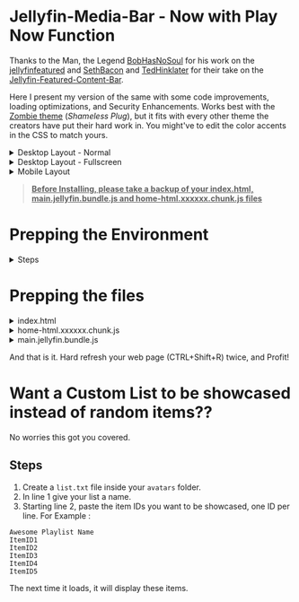 # Jellyfin-Media-Bar - Now with Play Now Function


Thanks to the Man, the Legend [BobHasNoSoul](https://github.com/BobHasNoSoul) for his work on the [jellyfinfeatured](https://github.com/BobHasNoSoul/jellyfin-featured) and [SethBacon](https://forum.jellyfin.org/u-sethbacon) and [TedHinklater](https://github.com/tedhinklater) for their take on the [Jellyfin-Featured-Content-Bar](https://github.com/tedhinklater/Jellyfin-Featured-Content-Bar). 

Here I present my version of the same with some code improvements, loading optimizations, and Security Enhancements. Works best with the [Zombie theme](https://github.com/MakD/zombie-release) (_Shameless Plug_), but it fits with every other theme the creators have put their hard work in. You might've to edit the color accents in the CSS to match yours.

<details>
<summary> Desktop Layout - Normal </summary>
  
![Jellyfin Desktop Layout](https://raw.githubusercontent.com/MakD/Jellyfin-Media-Bar/refs/heads/main/img/Jelly-Web.png)
  
</details>

<details>
<summary> Desktop Layout - Fullscreen </summary>
  
![Jellyfin Desktop Layout](https://raw.githubusercontent.com/MakD/Jellyfin-Media-Bar/refs/heads/main/img/Jelly-Web%20-%20Fullscreen%20Mode.png)

- Download the slideshowpure-fullsreen.css, rename it to `slideshowpure,css`, and replace the default CSS with the full-screen one.
- Add the following code in your custom CSS
```
@media only screen and (min-width: 767px) {
.emby-scroller-container {
    z-index: 8;
}
}
```
  
</details>

<details>
<summary> Mobile Layout </summary>
  
![Jellyfin Mobile Layout](https://raw.githubusercontent.com/MakD/Jellyfin-Media-Bar/refs/heads/main/img/Jelly-Mobile.png)

</details>

> <ins>**Before Installing, please take a backup of your index.html, main.jellyfin.bundle.js and home-html.xxxxxx.chunk.js files**<ins>

# Prepping the Environment

<details>
  
<summary> Steps </summary>

1. Create a folder `avatars` in your `jellyfin-web` folder. (Usually in C:\Program Files\Jellyfin\Server)
2. Download the files `slideshowpure.js` and `slideshowpure.css`
3. Paste them inside the avatars folder created, and you are ready to venture down the rabbit hole.

</details>

# Prepping the files
<details>
  
<summary>index.html</summary>

  1. Navigate to your `jellyfin-web` folder and search for the file index.html. (you can use any code editor, just remember to open with administrator privileges.
  2. Search for `</body></html>`
  3. Just before the `</body`, plug the below code
```
<script>
  (function () {
    // List of CSS selectors for Home buttons
    const buttonSelectors = [
      ".headerHomeButton.barsMenuButton",
      ".css-17c09up",
      ".mainDrawer-scrollContainer > a:nth-child(2)"
    ];

    // Polling interval to check for buttons
    const intervalId = setInterval(function () {
      buttonSelectors.forEach(selector => {
        // Try to find the button
        const homeButton = document.querySelector(selector);

        // If the button is found
        if (homeButton) {
          // Attach the click event listener if not already added
          if (!homeButton.hasAttribute("data-home-handler")) {
            homeButton.addEventListener("click", function (event) {
              event.preventDefault(); // Prevent default behavior if necessary
              window.location.href = "/web/index.html#/home.html";
            });

            // Mark the button as handled
            homeButton.setAttribute("data-home-handler", "true");
          }
        }
      });

      // Stop polling if all buttons are found
      if (buttonSelectors.every(selector => document.querySelector(selector))) {
        clearInterval(intervalId);
      }
    }, 100); // Check every 100ms
  })();
</script>
    <link rel="preload" href="/web/avatars/slideshowpure.css" as="style" />
    <link rel="stylesheet" href="/web/avatars/slideshowpure.css" />
    <script defer src="/web/avatars/slideshowpure.js"></script>
```
</details>

<details>

<summary>home-html.xxxxxx.chunk.js</summary>

1. Similarly, search for `home-html` in the `jellyfin-web` directory. You should be able to see a file named `home-html.xxxxxx.chunk.js` with random numbers in place of the `xxxx`. Open it with any code editor with administrator privileges.
2. Search for `id="homeTab" data-index="0">`
3. Right after the `>`, paste the code block `<div id="slides-container"></div><script>slidesInit()</script>`

</details>

<details>

<summary>main.jellyfin.bundle.js</summary>

1. Similarly, search for `main.jellyfin.bundle.js` in the `jellyfin-web` directory. Open it with any code editor with administrator privileges.
2. Search for `this.playbackManager = e,`
3. Right after the `,`, paste the code block `window.PlaybackManager = this.playbackManager;console.log("PlaybackManager is now globally available:", window.PlaybackManager);`

</details>

And that is it. Hard refresh your web page (CTRL+Shift+R) twice, and Profit!

# Want a Custom List to be showcased instead of random items??

No worries this got you covered. 

## Steps

1. Create a `list.txt` file inside your `avatars` folder.
2. In line 1 give your list a name.
3. Starting line 2, paste the item IDs you want to be showcased, one ID per line. For Example :

```
Awesome Playlist Name
ItemID1
ItemID2
ItemID3
ItemID4
ItemID5
```
The next time it loads, it will display these items.
